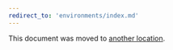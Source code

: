 ```yaml
---
redirect_to: 'environments/index.md'
---
```


This document was moved to [another location](environments/index.md).

<!-- This redirect file can be deleted after February 1, 2021. -->
<!-- Before deletion, see: https://docs.gitlab.com/ee/development/documentation/#move-or-rename-a-page -->

